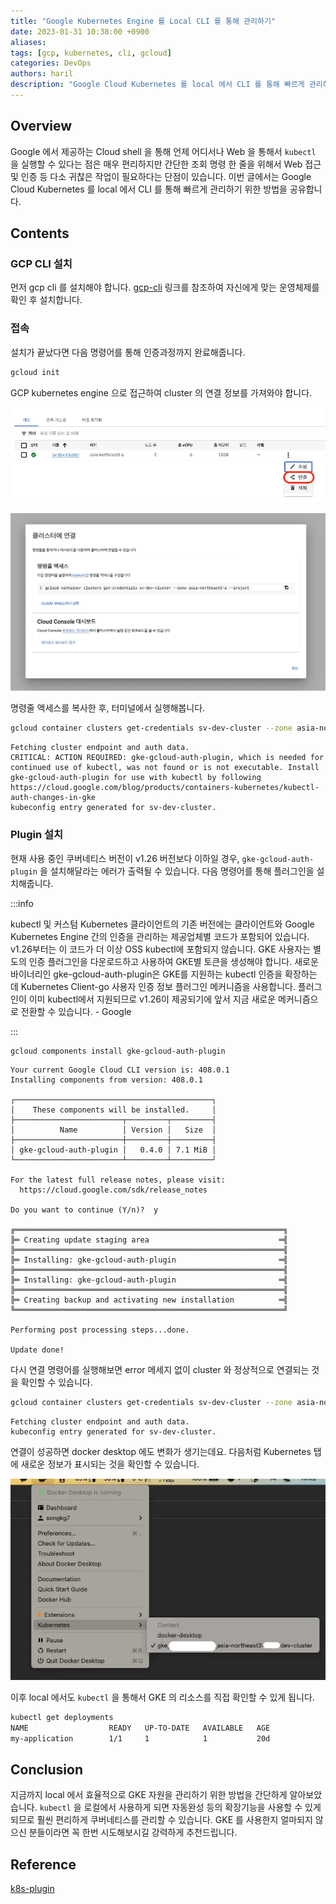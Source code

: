 ```yaml
---
title: "Google Kubernetes Engine 를 Local CLI 를 통해 관리하기"
date: 2023-01-31 10:38:00 +0900
aliases: 
tags: [gcp, kubernetes, cli, gcloud]
categories: DevOps
authors: haril
description: "Google Cloud Kubernetes 를 local 에서 CLI 를 통해 빠르게 관리하기 위한 방법을 공유합니다."
---
```


## Overview

Google 에서 제공하는 Cloud shell 을 통해 언제 어디서나 Web 을 통해서 `kubectl` 을 실행할 수 있다는 점은 매우 편리하지만 간단한 조회 명령 한 줄을 위해서 Web 접근 및 인증 등 다소 귀찮은 작업이 필요하다는 단점이 있습니다. 이번 글에서는 Google Cloud Kubernetes 를 local 에서 CLI 를 통해 빠르게 관리하기 위한 방법을 공유합니다.

<!-- truncate -->

## Contents

### GCP CLI 설치

먼저 gcp cli 를 설치해야 합니다. [gcp-cli](https://cloud.google.com/sdk/gcloud?hl=ko) 링크를 참조하여 자신에게 맞는 운영체제를 확인 후 설치합니다.

### 접속

설치가 끝났다면 다음 명령어를 통해 인증과정까지 완료해줍니다.

```bash
gcloud init
```

GCP kubernetes engine 으로 접근하여 cluster 의 연결 정보를 가져와야 합니다.

![GKE-connect](./GKE-connect.webp)

![gke-cluster-connect-2](./gke-cluster-connect-2.webp)

명령줄 액세스를 복사한 후, 터미널에서 실행해봅니다.

```bash
gcloud container clusters get-credentials sv-dev-cluster --zone asia-northeast3-a --project {projectId}
```

```console
Fetching cluster endpoint and auth data.
CRITICAL: ACTION REQUIRED: gke-gcloud-auth-plugin, which is needed for continued use of kubectl, was not found or is not executable. Install gke-gcloud-auth-plugin for use with kubectl by following https://cloud.google.com/blog/products/containers-kubernetes/kubectl-auth-changes-in-gke
kubeconfig entry generated for sv-dev-cluster.
```

### Plugin 설치

현재 사용 중인 쿠버네티스 버전이 v1.26 버전보다 이하일 경우, `gke-gcloud-auth-plugin` 을 설치해달라는 에러가 출력될 수 있습니다. 다음 명령어를 통해 플러그인을 설치해줍니다.

:::info

kubectl 및 커스텀 Kubernetes 클라이언트의 기존 버전에는 클라이언트와 Google Kubernetes Engine 간의 인증을 관리하는 제공업체별 코드가 포함되어 있습니다. v1.26부터는 이 코드가 더 이상 OSS kubectl에 포함되지 않습니다. GKE 사용자는 별도의 인증 플러그인을 다운로드하고 사용하여 GKE별 토큰을 생성해야 합니다. 새로운 바이너리인 gke-gcloud-auth-plugin은 GKE를 지원하는 kubectl 인증을 확장하는 데 Kubernetes Client-go 사용자 인증 정보 플러그인 메커니즘을 사용합니다. 플러그인이 이미 kubectl에서 지원되므로 v1.26이 제공되기에 앞서 지금 새로운 메커니즘으로 전환할 수 있습니다. - Google

:::

```bash
gcloud components install gke-gcloud-auth-plugin
```

```console
Your current Google Cloud CLI version is: 408.0.1
Installing components from version: 408.0.1

┌────────────────────────────────────────────┐
│    These components will be installed.     │
├────────────────────────┬─────────┬─────────┤
│          Name          │ Version │   Size  │
├────────────────────────┼─────────┼─────────┤
│ gke-gcloud-auth-plugin │   0.4.0 │ 7.1 MiB │
└────────────────────────┴─────────┴─────────┘

For the latest full release notes, please visit:
  https://cloud.google.com/sdk/release_notes

Do you want to continue (Y/n)?  y

╔════════════════════════════════════════════════════════════╗
╠═ Creating update staging area                             ═╣
╠════════════════════════════════════════════════════════════╣
╠═ Installing: gke-gcloud-auth-plugin                       ═╣
╠════════════════════════════════════════════════════════════╣
╠═ Installing: gke-gcloud-auth-plugin                       ═╣
╠════════════════════════════════════════════════════════════╣
╠═ Creating backup and activating new installation          ═╣
╚════════════════════════════════════════════════════════════╝

Performing post processing steps...done.

Update done!
```

다시 연결 명령어를 실행해보면 error 메세지 없이 cluster 와 정상적으로 연결되는 것을 확인할 수 있습니다.

```bash
gcloud container clusters get-credentials sv-dev-cluster --zone asia-northeast3-a --project {projectId}
```

```console
Fetching cluster endpoint and auth data.
kubeconfig entry generated for sv-dev-cluster.
```

연결이 성공하면 docker desktop 에도 변화가 생기는데요. 다음처럼 Kubernetes 탭에 새로운 정보가 표시되는 것을 확인할 수 있습니다.

![스크린샷 2022-11-24 오후 1.38.01.png](./gke-cluster-connect-3.webp)

이후 local 에서도 `kubectl` 을 통해서 GKE 의 리소스를 직접 확인할 수 있게 됩니다.

```bash
kubectl get deployments
NAME                  READY   UP-TO-DATE   AVAILABLE   AGE
my-application        1/1     1            1           20d
```

## Conclusion

지금까지 local 에서 효율적으로 GKE 자원을 관리하기 위한 방법을 간단하게 알아보았습니다. `kubectl` 을 로컬에서 사용하게 되면 자동완성 등의 확장기능을 사용할 수 있게 되므로 훨씬 편리하게 쿠버네티스를 관리할 수 있습니다. GKE 를 사용한지 얼마되지 않으신 분들이라면 꼭 한번 시도해보시길 강력하게 추천드립니다.

## Reference

[k8s-plugin](https://cloud.google.com/blog/products/containers-kubernetes/kubectl-auth-changes-in-gke?hl=en)
